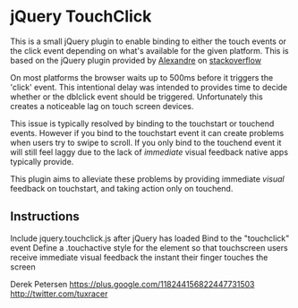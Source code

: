 jQuery TouchClick
==================

This is a small jQuery plugin to enable binding to either the touch events or the click event depending on what's available for the given platform. This is based on the jQuery plugin provided by [Alexandre](http://stackoverflow.com/users/346368/alexandre) on [stackoverflow](http://stackoverflow.com/questions/2135037/adding-a-jquery-style-event-handler-of-iphone-os-events)

On most platforms the browser waits up to 500ms before it triggers the 'click' event. This intentional delay was intended to provides time to decide whether or the dblclick event should be triggered. Unfortunately this creates a noticeable lag on touch screen devices.

This issue is typically resolved by binding to the touchstart or touchend events. However if you bind to the touchstart event it can create problems when users try to swipe to scroll. If you only bind to the touchend event it will still feel laggy due to the lack of *immediate* visual feedback native apps typically provide.

This plugin aims to alleviate these problems by providing immediate *visual* feedback on touchstart, and taking action only on touchend.

Instructions
-------------

Include jquery.touchclick.js after jQuery has loaded
Bind to the "touchclick" event
Define a .touchactive style for the element so that touchscreen users receive immediate visual feedback the instant their finger touches the screen

Derek Petersen
https://plus.google.com/118244156822447731503
http://twitter.com/tuxracer